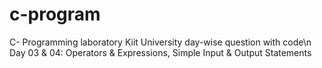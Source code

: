 # c-program
C- Programming laboratory Kiit University day-wise question with code\n
Day 03 & 04: Operators & Expressions, Simple Input & Output Statements
